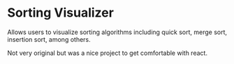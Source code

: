 # Sorting Visualizer

Allows users to visualize sorting algorithms including quick sort, merge sort, insertion sort, among others.

Not very original but was a nice project to get comfortable with react.
